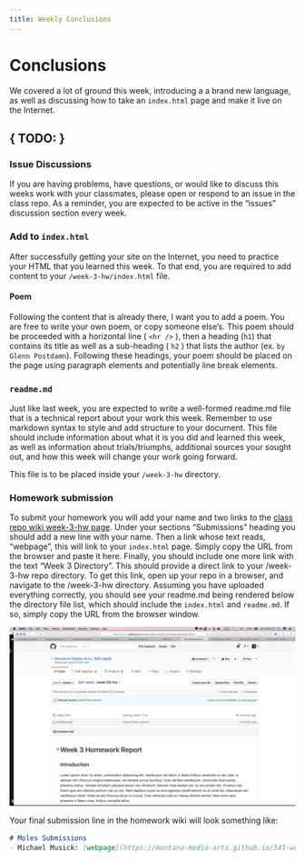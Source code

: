 ```yaml
---
title: Weekly Conclusions
---
```

# Conclusions
We covered a lot of ground this week, introducing a a brand new language, as well as discussing how to take an `index.html` page and make it live on the Internet. 

## { TODO: }

### Issue Discussions
If you are having problems, have questions, or would like to discuss this weeks work with your classmates, please open or respond to an issue in the class repo. As a reminder, you are expected to be active in the “issues” discussion section every week. 

### Add to `index.html`
After successfully getting your site on the Internet, you need to practice your HTML that you learned this week. To that end, you are required to add content to your `/week-3-hw/index.html` file. 

#### Poem
Following the content that is already there, I want you to add a poem. You are free to write your own poem, or copy someone else’s. This poem should be proceeded with a horizontal line ( `<hr />` ), then a heading (`h1`) that contains its title as well as a sub-heading ( `h2` ) that lists the author (ex. `by Glenn Postdamn`). Following these headings, your poem should be placed on the page using paragraph elements and potentially line break elements. 

### `readme.md`
Just like last week, you are expected to write a well-formed readme.md file that is a technical report about your work this week. Remember to use markdown syntax to style and add structure to your document. This file should include information about what it is you did and learned this week, as well as information about trials/triumphs, additional sources your sought out, and how this week will change your work going forward. 

This file is to be placed inside your `/week-3-hw` directory. 

### Homework submission
To submit your homework you will add your name and two links to the [class repo wiki week-3-hw page](#). Under your sections “Submissions” heading you should add a new line with your name. Then a link whose text reads, “webpage”, this will link to your `index.html` page. Simply copy the URL from the browser and paste it here. Finally, you should include one more link with the text “Week 3 Directory”. This should provide a direct link to your /week-3-hw repo directory. To get this link, open up your repo in a browser, and navigate to the /week-3-hw directory. Assuming you have uploaded everything correctly, you should see your readme.md being rendered below the directory file list, which should include the `index.html` and `readme.md`. If so, simply copy the URL from the browser window. 

![Example of week 3 hw submission](../imgs/week_3_sub_ex.png)

Your final submission line in the homework wiki will look something like:

```markdown
# Moles Submissions
- Michael Musick: [webpage](https://montana-media-arts.github.io/341-work/HW-Examples/week-03-hw/) - [Week 3 Directory](https://github.com/Montana-Media-Arts/341-work/tree/master/HW-Examples/week-03-hw)
```